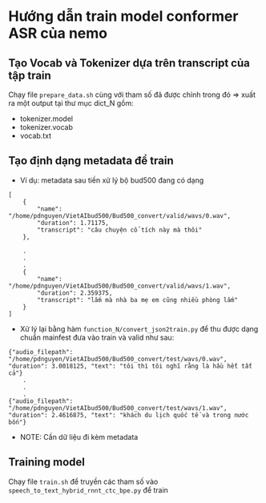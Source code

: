 # Hướng dẫn train model conformer ASR của nemo
## Tạo Vocab và Tokenizer dựa trên transcript của tập train
Chạy file ```prepare_data.sh``` cùng với tham số đã được chỉnh trong đó => xuất ra một output tại thư mục dict_N gồm:
- tokenizer.model
- tokenizer.vocab
- vocab.txt
## Tạo định dạng metadata để train
- Ví dụ: metadata sau tiền xử lý bộ bud500 đang có dạng
```
[
    {
        "name": "/home/pdnguyen/VietAIbud500/Bud500_convert/valid/wavs/0.wav",
        "duration": 1.71175,
        "transcript": "câu chuyện cổ tích này mà thôi"
    },
    
    .
    .
    .
    {
        "name": "/home/pdnguyen/VietAIbud500/Bud500_convert/valid/wavs/1.wav",
        "duration": 2.359375,
        "transcript": "lắm mà nhà ba mẹ em cũng nhiều phòng lắm"
    }
]
```
- Xử lý lại bằng hàm ```function_N/convert_json2train.py``` để thu được dạng chuẩn mainfest đưa vào train và valid như sau:
```
{"audio_filepath": "/home/pdnguyen/VietAIbud500/Bud500_convert/test/wavs/0.wav", "duration": 3.0018125, "text": "tôi thì tôi nghĩ rằng là hầu hết tất cả"}
    .
    .
    .
{"audio_filepath": "/home/pdnguyen/VietAIbud500/Bud500_convert/test/wavs/1.wav", "duration": 2.4616875, "text": "khách du lịch quốc tế và trong nước bốn"}
```
* NOTE: Cần dữ liệu đi kèm metadata
## Training model
Chạy file ```train.sh``` để truyền các tham số vào ```speech_to_text_hybrid_rnnt_ctc_bpe.py``` để train